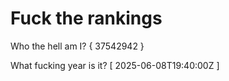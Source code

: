 # Fuck the rankings

Who the hell am I?
{ 37542942 }

What fucking year is it?
[ 2025-06-08T19:40:00Z ]
